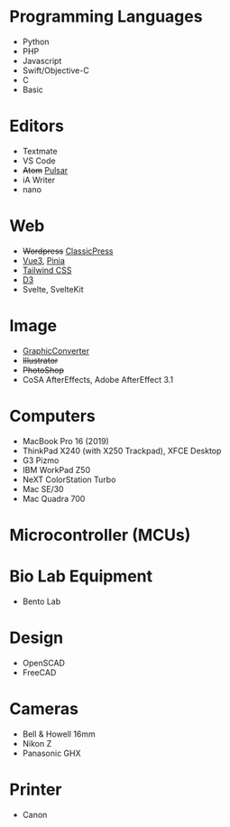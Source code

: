 # Programming Languages
- Python
- PHP
- Javascript
- Swift/Objective-C
- C
- Basic

# Editors
- Textmate
- VS Code
- ~~Atom~~ [Pulsar](https://pulsar-edit.dev)
- iA Writer
- nano

# Web
- ~~Wordpress~~ [ClassicPress](https://www.classicpress.net)
- [Vue3](https://vuejs.org), [Pinia](Piana)
- [Tailwind CSS](https://tailwindcss.com)
- [D3](https://d3js.org)
- Svelte, SvelteKit

# Image
- [GraphicConverter](https://www.lemkesoft.de/en/products/graphicconverter/)
- ~~Illustrator~~
- ~~PhotoShop~~
- CoSA AfterEffects, Adobe AfterEffect 3.1

# Computers
- MacBook Pro 16 (2019)
- ThinkPad X240 (with X250 Trackpad), XFCE Desktop
- G3 Pizmo
- IBM WorkPad Z50
- NeXT ColorStation Turbo
- Mac SE/30
- Mac Quadra 700

# Microcontroller (MCUs)

# Bio Lab Equipment
- Bento Lab


# Design
- OpenSCAD
- FreeCAD
  
# Cameras
- Bell & Howell 16mm
- Nikon Z
- Panasonic GHX

# Printer
- Canon



